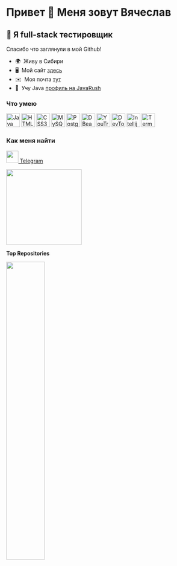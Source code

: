 
 Привет 👋 Меня зовут Вячеслав
=========================

🚀 Я full-stack тестировщик
--------------

Спасибо что заглянули в мой Github!

*   🌍  Живу в Сибири
*   🖥️  Мой сайт [здесь](https://slav.qa.addpotion.com/)
*   ✉️  Моя почта [тут](mailto:sl.zhavoronkov@yandex.ru)
*   🧠  Учу Java [профиль на JavaRush](https://javarush.ru/users/3057679)

###  Что умею

<p align="left">
 <a href="https://www.oracle.com/java/" target="_blank" rel="noreferrer"><img src="https://raw.githubusercontent.com/danielcranney/readme-generator/main/public/icons/skills/java-colored.svg" width="36" height="36" alt="Java" /></a>
  <a href="https://developer.mozilla.org/en-US/docs/Glossary/HTML5" target="_blank" rel="noreferrer"><img src="https://raw.githubusercontent.com/danielcranney/readme-generator/main/public/icons/skills/html5-colored.svg" width="36" height="36" alt="HTML5" /></a>
 <a href="https://www.w3.org/TR/CSS/#css" target="_blank" rel="noreferrer"><img src="https://raw.githubusercontent.com/danielcranney/readme-generator/main/public/icons/skills/css3-colored.svg" width="36" height="36" alt="CSS3" /></a>
     <a href="https://www.mysql.com/" target="_blank" rel="noreferrer"><img src="https://raw.githubusercontent.com/danielcranney/readme-generator/main/public/icons/skills/mysql-colored.svg" width="36" height="36" alt="MySQL" /></a>
  <a href="https://www.postgresql.org/" target="_blank" rel="noreferrer"><img src="https://raw.githubusercontent.com/danielcranney/readme-generator/main/public/icons/skills/postgresql-colored.svg" width="36" height="36" alt="PostgreSQL" /></a>
 <a href="https://dbeaver.io/" target="_blank" rel="noreferrer"><img src="https://upload.wikimedia.org/wikipedia/commons/thumb/b/b5/DBeaver_logo.svg/2048px-DBeaver_logo.svg.png" width="36" height="36" alt="DBeaver" /></a>
 <a href="https://www.jetbrains.com/ru-ru/youtrack/" target="_blank" rel="noreferrer"><img src="https://upload.wikimedia.org/wikipedia/commons/9/95/YouTrack_Icon.png" width="36" height="36" alt="YouTrack" /></a>
 <a href="https://developer.chrome.com/docs/devtools/" target="_blank" rel="noreferrer"><img src="https://pbs.twimg.com/profile_images/762579160099385344/w5MfsnMn_400x400.jpg" width="36" height="36" alt="DevTools" /></a>
  <a href="https://www.jetbrains.com/ru-ru/idea/" target="_blank" rel="noreferrer"><img src="https://upload.wikimedia.org/wikipedia/commons/thumb/9/9c/IntelliJ_IDEA_Icon.svg/1200px-IntelliJ_IDEA_Icon.svg.png" width="36" height="36" alt="Intellij Idea" /></a>
 <a href="https://iterm2.com/" target="_blank" rel="noreferrer"><img src="https://upload.wikimedia.org/wikipedia/commons/thumb/b/b3/Terminalicon2.png/768px-Terminalicon2.png" width="36" height="36" alt="Term" /></a>
 
  </p>
                    
  ### Как меня найти
                  
                  
 <p align="left">
                       
                          
   <a href="http://t.me/SZhavoronkov24" target="_blank" rel="noreferrer"><img src="https://upload.wikimedia.org/wikipedia/commons/5/5c/Telegram_Messenger.png" width="32" height="32" /> Telegram</a></p>
   
   <a href="https://www.buymeacoffee.com/zhavoronkov"><img src="https://cdn.buymeacoffee.com/buttons/v2/default-yellow.png" width="200" /></a>
   
   <b>Top Repositories </b>
   
  <div width="100%" align="center">
  
  <a href="https://github.com/Zhavoronkov24/Java" align="left"><img align="left" width="45%" src="https://github-readme-stats.vercel.app/api/pin/?username=Zhavoronkov24&repo=Java&title_color=0891b2&text_color=ffffff&icon_color=0891b2&bg_color=1c1917&hide_border=true&locale=en" /></a>
  
</div>


